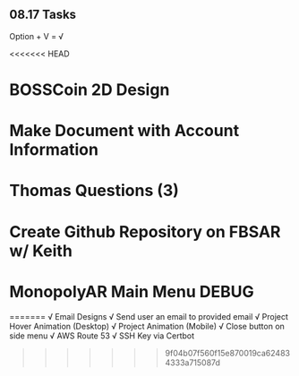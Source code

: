 ## 08.17 Tasks
Option + V = √

<<<<<<< HEAD
# BOSSCoin 2D Design
# Make Document with Account Information
# Thomas Questions (3)
# Create Github Repository on FBSAR w/ Keith
# MonopolyAR Main Menu DEBUG
=======
√ Email Designs
√ Send user an email to provided email
√ Project Hover Animation (Desktop)
√ Project Animation (Mobile)
√ Close button on side menu
√ AWS Route 53
√ SSH Key via Certbot
>>>>>>> 9f04b07f560f15e870019ca624834333a715087d
